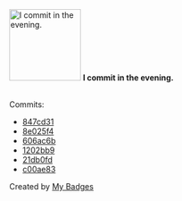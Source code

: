 <img src="https://my-badges.github.io/my-badges/evening-commits.png" alt="I commit in the evening." title="I commit in the evening." width="128">
<strong>I commit in the evening.</strong>
<br><br>

Commits:

- <a href="https://github.com/Sajjon/klyv/commit/847cd316051ff07e890f2821688355486d9262c3">847cd31</a>
- <a href="https://github.com/Sajjon/klyv/commit/8e025f493aa283ca09a41e850e6280ea76f33d74">8e025f4</a>
- <a href="https://github.com/Sajjon/klirr/commit/606ac6b307866dc5f035f04e3ca4b22177b23b7f">606ac6b</a>
- <a href="https://github.com/Sajjon/klirr/commit/1202bb9eb62833a957ed9ec7bd0333ef24e600d0">1202bb9</a>
- <a href="https://github.com/Sajjon/klirr/commit/21db0fdf336b9086ddf86923084c824791ba2cce">21db0fd</a>
- <a href="https://github.com/Sajjon/klirr/commit/c00ae830122eeff841bc0ad83c4c56d99f71ce3c">c00ae83</a>


Created by <a href="https://github.com/my-badges/my-badges">My Badges</a>